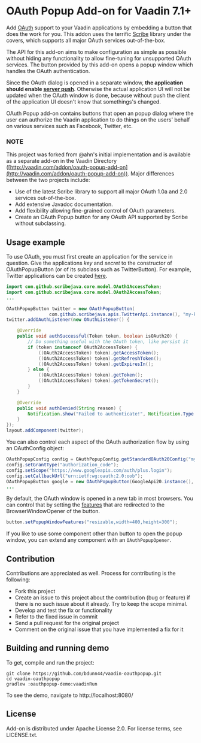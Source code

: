 # OAuth Popup Add-on for Vaadin 7.1+

Add [OAuth](http://en.wikipedia.org/wiki/OAuth) support to your Vaadin applications by embedding a button that does the work for you. 
This addon uses the terrific [Scribe](https://github.com/scribejava/scribejava/) library under the covers, which supports all 
major OAuth services out-of-the-box. 

The API for this add-on aims to make configuration as simple as possible without hiding any functionality to allow 
fine-tuning for unsupported OAuth services. The button provided by this add-on opens a popup window which handles the OAuth authentication.

Since the OAuth dialog is opened in a separate window,
**the application should enable [server push](https://vaadin.com/book/vaadin7/-/page/advanced.push.html)**.
Otherwise the actual application UI will not be updated when the OAuth window is done,
because without push the client of the application UI doesn't know that somethings's changed.

OAuth Popup add-on contains buttons that open an
 popup dialog where the user
can authorize the Vaadin application to do things on the users' behalf on
various services such as Facebook, Twitter, etc.

### NOTE
This project was forked from @ahn's initial implementation and is available as a separate add-on in the Vaadin Directory
([http://vaadin.com/addon/oauth-popup-add-on](http://vaadin.com/addon/oauth-popup-add-on)). Major differences between
the two projects include:

- Use of the latest Scribe library to support all major OAuth 1.0a and 2.0 services out-of-the-box.
- Add extensive Javadoc documentation.
- Add flexibility allowing fine-grained control of OAuth parameters. 
- Create an OAuth Popup button for any OAuth API supported by Scribe without subclassing.


## Usage example

To use OAuth, you must first create an application for the service in question.
Give the applications *key* and *secret* to the constructor of OAuthPopupButton (or of its subclass such as TwitterButton).
For example, Twitter applications can be created [here](https://dev.twitter.com/apps).

```java
import com.github.scribejava.core.model.OAuth1AccessToken;
import com.github.scribejava.core.model.OAuth2AccessToken;
...

OAuthPopupButton twitter = new OAuthPopupButton(
				com.github.scribejava.apis.TwitterApi.instance(), "my-key", "my-secret");
twitter.addOAuthListener(new OAuthListener() {

	@Override
	public void authSuccessful(Token token, boolean isOAuth20) {
		// Do something useful with the OAuth token, like persist it
		if (token instanceof OAuth2AccessToken) {
			((OAuth2AccessToken) token).getAccessToken();
			((OAuth2AccessToken) token).getRefreshToken();
			((OAuth2AccessToken) token).getExpiresIn();
		} else {
			((OAuth1AccessToken) token).getToken();
			((OAuth1AccessToken) token).getTokenSecret();
		}
	}

	@Override
	public void authDenied(String reason) {
		Notification.show("Failed to authenticate!", Notification.Type.ERROR_MESSAGE);
	}
});
layout.addComponent(twitter);
```

You can also control each aspect of the OAuth authorization flow by using an OAuthConfig object:

```java
OAuthPopupConfig config = OAuthPopupConfig.getStandardOAuth20Config("my-key", "my-secret");
config.setGrantType("authorization_code");
config.setScope("https://www.googleapis.com/auth/plus.login");
config.setCallbackUrl("urn:ietf:wg:oauth:2.0:oob");
OAuthPopupButton google = new OAuthPopupButton(GoogleApi20.instance(), "my-key", "my-secret");
...
```

By default, the OAuth window is opened in a new tab in most browsers.
You can control that by setting the [features](https://vaadin.com/book/vaadin7/-/page/advanced.html)
that are redirected to the BrowserWindowOpener of the button.

```java
button.setPopupWindowFeatures("resizable,width=400,height=300");
```

If you like to use some component other than button to open the popup window,
you can extend any component with an `OAuthPopupOpener`.


## Contribution

Contributions are appreciated as well. Process for contributing is the following:

- Fork this project
- Create an issue to this project about the contribution (bug or feature) if there is no such issue about it already. Try to keep the scope minimal.
- Develop and test the fix or functionality
- Refer to the fixed issue in commit
- Send a pull request for the original project
- Comment on the original issue that you have implemented a fix for it


## Building and running demo

To get, compile and run the project:

    git clone https://github.com/bdunn44/vaadin-oauthpopup.git
    cd vaadin-oauthpopup
    gradlew :oauthpopup-demo:vaadinRun

To see the demo, navigate to http://localhost:8080/


## License

Add-on is distributed under Apache License 2.0. For license terms, see LICENSE.txt.




